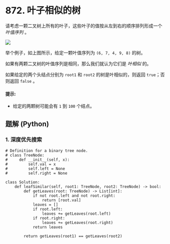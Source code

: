 # 872. 叶子相似的树
请考虑一颗二叉树上所有的叶子，这些叶子的值按从左到右的顺序排列形成一个 *叶值序列* 。

![](https://s3-lc-upload.s3.amazonaws.com/uploads/2018/07/16/tree.png)

举个例子，如上图所示，给定一颗叶值序列为 ```(6, 7, 4, 9, 8)``` 的树。

如果有两颗二叉树的叶值序列是相同，那么我们就认为它们是 *叶相似* 的。

如果给定的两个头结点分别为 ```root1``` 和 ```root2``` 的树是叶相似的，则返回 ```true```；否则返回 ```false``` 。

#### 提示:
* 给定的两颗树可能会有 ```1``` 到 ```100``` 个结点。

## 题解 (Python)

### 1. 深度优先搜索
```Python3
# Definition for a binary tree node.
# class TreeNode:
#     def __init__(self, x):
#         self.val = x
#         self.left = None
#         self.right = None

class Solution:
    def leafSimilar(self, root1: TreeNode, root2: TreeNode) -> bool:
        def getLeaves(root: TreeNode) -> List[int]:
            if not root.left and not root.right:
                return [root.val]
            leaves = []
            if root.left:
                leaves += getLeaves(root.left)
            if root.right:
                leaves += getLeaves(root.right)
            return leaves

        return getLeaves(root1) == getLeaves(root2)
```
